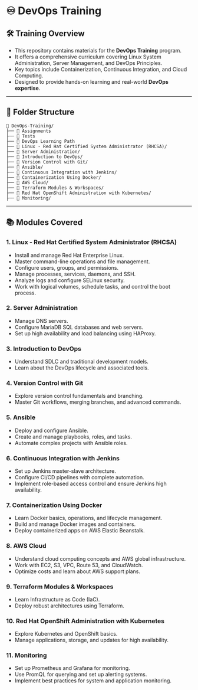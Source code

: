 # **♾️ DevOps Training**

## 🛠️ **Training Overview**

- This repository contains materials for the **DevOps Training** program.
- It offers a comprehensive curriculum covering Linux System Administration, Server Management, and DevOps Principles.
- Key topics include Containerization, Continuous Integration, and Cloud Computing.
- Designed to provide hands-on learning and real-world **DevOps expertise**.

---

## 📁 **Folder Structure**

```
📂 DevOps-Training/
├── 📂 Assignments
├── 📂 Tests
├── 📂 DevOps Learning Path
├── 📂 Linux - Red Hat Certified System Administrator (RHCSA)/
├── 📂 Server Administration/
├── 📂 Introduction to DevOps/
├── 📂 Version Control with Git/
├── 📂 Ansible/
├── 📂 Continuous Integration with Jenkins/
├── 📂 Containerization Using Docker/
├── 📂 AWS Cloud/
├── 📂 Terraform Modules & Workspaces/
├── 📂 Red Hat OpenShift Administration with Kubernetes/
├── 📂 Monitoring/
```

---

## 📚 **Modules Covered**

### **1. Linux - Red Hat Certified System Administrator (RHCSA)**

- Install and manage Red Hat Enterprise Linux.
- Master command-line operations and file management.
- Configure users, groups, and permissions.
- Manage processes, services, daemons, and SSH.
- Analyze logs and configure SELinux security.
- Work with logical volumes, schedule tasks, and control the boot process.

### **2. Server Administration**

- Manage DNS servers.
- Configure MariaDB SQL databases and web servers.
- Set up high availability and load balancing using HAProxy.

### **3. Introduction to DevOps**

- Understand SDLC and traditional development models.
- Learn about the DevOps lifecycle and associated tools.

### **4. Version Control with Git**

- Explore version control fundamentals and branching.
- Master Git workflows, merging branches, and advanced commands.

### **5. Ansible**

- Deploy and configure Ansible.
- Create and manage playbooks, roles, and tasks.
- Automate complex projects with Ansible roles.

### **6. Continuous Integration with Jenkins**

- Set up Jenkins master-slave architecture.
- Configure CI/CD pipelines with complete automation.
- Implement role-based access control and ensure Jenkins high availability.

### **7. Containerization Using Docker**

- Learn Docker basics, operations, and lifecycle management.
- Build and manage Docker images and containers.
- Deploy containerized apps on AWS Elastic Beanstalk.

### **8. AWS Cloud**

- Understand cloud computing concepts and AWS global infrastructure.
- Work with EC2, S3, VPC, Route 53, and CloudWatch.
- Optimize costs and learn about AWS support plans.

### **9. Terraform Modules & Workspaces**

- Learn Infrastructure as Code (IaC).
- Deploy robust architectures using Terraform.

### **10. Red Hat OpenShift Administration with Kubernetes**

- Explore Kubernetes and OpenShift basics.
- Manage applications, storage, and updates for high availability.

### **11. Monitoring**

- Set up Prometheus and Grafana for monitoring.
- Use PromQL for querying and set up alerting systems.
- Implement best practices for system and application monitoring.
